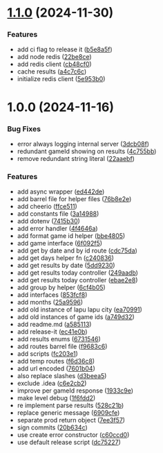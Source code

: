 

# [1.1.0](https://github.com/Jiseeeh/pcso-lotto-api/compare/1.0.0...1.1.0) (2024-11-30)


### Features

* add ci flag to release it ([b5e8a5f](https://github.com/Jiseeeh/pcso-lotto-api/commit/b5e8a5f6c55416d89d83026f325f148a6de8c47b))
* add node redis ([22be8ce](https://github.com/Jiseeeh/pcso-lotto-api/commit/22be8ced7c6138f5672c3021e7c9f64138730e99))
* add redis client ([cb48cf0](https://github.com/Jiseeeh/pcso-lotto-api/commit/cb48cf095fa44253b4df5db7f58ee2eac4ffb784))
* cache results ([a4c7c6c](https://github.com/Jiseeeh/pcso-lotto-api/commit/a4c7c6c0a87273262012439d03c5c83f5903287a))
* initialize redis client ([5e953b0](https://github.com/Jiseeeh/pcso-lotto-api/commit/5e953b04a50c67af8e0a70d62ee92627f2e70442))

# 1.0.0 (2024-11-16)


### Bug Fixes

* error always logging internal server ([3dcb08f](https://github.com/Jiseeeh/pcso-lotto-api/commit/3dcb08ff374e950fa25f6e7fac6be783c9e17af2))
* redundant gameId showing on results ([4c755bb](https://github.com/Jiseeeh/pcso-lotto-api/commit/4c755bb09a09e5cb08a6742b2393c178bdafd946))
* remove redundant string literal ([22aaebf](https://github.com/Jiseeeh/pcso-lotto-api/commit/22aaebfcb1fc4ef0737f07b37fa2b6e471e21f1c))


### Features

* add async wrapper ([ed442de](https://github.com/Jiseeeh/pcso-lotto-api/commit/ed442de750b1e61cf4115a8ef546dc0ea6ac2069))
* add barrel file for helper files ([76b8e2e](https://github.com/Jiseeeh/pcso-lotto-api/commit/76b8e2e9895736530dc32fde80a626ec394803a5))
* add cheerio ([ffce511](https://github.com/Jiseeeh/pcso-lotto-api/commit/ffce511d98cb47a9c83dad97237828229467a43f))
* add constants file ([3a14988](https://github.com/Jiseeeh/pcso-lotto-api/commit/3a149886769da4ac0c47be4eb41d6e37d66d2225))
* add dotenv ([7415b30](https://github.com/Jiseeeh/pcso-lotto-api/commit/7415b30ba987a05fef27cf2a5e07331f6dc8903c))
* add error handler ([4f4646a](https://github.com/Jiseeeh/pcso-lotto-api/commit/4f4646ac774d0d6374cb8d34582fb948f524de18))
* add format game id helper ([bbe4805](https://github.com/Jiseeeh/pcso-lotto-api/commit/bbe4805c327a574459a631851861d502f9449492))
* add game interface ([6f092f5](https://github.com/Jiseeeh/pcso-lotto-api/commit/6f092f53d2aadc9dbec68bc84893daca1dce8ce4))
* add get by date and by id route ([cdc75da](https://github.com/Jiseeeh/pcso-lotto-api/commit/cdc75dac72e12ae38d6e7eb0ad97d55f2248a7ea))
* add get days helper fn ([c240836](https://github.com/Jiseeeh/pcso-lotto-api/commit/c240836a05f83318eedbac8d6257ad3bbd5ff822))
* add get results by date ([5dd9230](https://github.com/Jiseeeh/pcso-lotto-api/commit/5dd92308ebbb07aa6db3221abd1f4793e47847cb))
* add get results today controller ([249aadb](https://github.com/Jiseeeh/pcso-lotto-api/commit/249aadbf59bf996504d5c6b5022324a8c788a24b))
* add get results today controller ([ebae2e8](https://github.com/Jiseeeh/pcso-lotto-api/commit/ebae2e8b294525eaca1b3278e2a58b6d6374ba22))
* add group by helper ([6cf4b05](https://github.com/Jiseeeh/pcso-lotto-api/commit/6cf4b05839fd5b27e7c968dd863de2c1ac0438e1))
* add interfaces ([853fcf8](https://github.com/Jiseeeh/pcso-lotto-api/commit/853fcf89e6f9d6c3d0b84e26a060e51c460f055d))
* add months ([25a9596](https://github.com/Jiseeeh/pcso-lotto-api/commit/25a9596b795e531a2110cbaafa968957d18d7fef))
* add old instance of lapu lapu city ([ea70991](https://github.com/Jiseeeh/pcso-lotto-api/commit/ea709913f5716c8b053c68831b7fd06c989e6e7f))
* add old instances of game ids ([a749d32](https://github.com/Jiseeeh/pcso-lotto-api/commit/a749d328084ecf7d36ef4eff94f23c8d7e47f939))
* add readme.md ([a585113](https://github.com/Jiseeeh/pcso-lotto-api/commit/a585113649cb4cdba8154d0f35b13455f808fea0))
* add release-it ([ec41e0b](https://github.com/Jiseeeh/pcso-lotto-api/commit/ec41e0b6a9f3ee9c2f44062c1af71cfa941d6d9b))
* add results enums ([6731546](https://github.com/Jiseeeh/pcso-lotto-api/commit/673154617bc7a2548cf372788ad5b9d54b13df79))
* add routes barrel file ([f9683c6](https://github.com/Jiseeeh/pcso-lotto-api/commit/f9683c67d4e390e90e749dc1a518518681109edb))
* add scripts ([fc203e1](https://github.com/Jiseeeh/pcso-lotto-api/commit/fc203e17458194cbf03ccaae198fabbb1bb92361))
* add temp routes ([f6d36c8](https://github.com/Jiseeeh/pcso-lotto-api/commit/f6d36c8f54195399eeb7587578e9c2d10db0eeb2))
* add url encoded ([7601b04](https://github.com/Jiseeeh/pcso-lotto-api/commit/7601b04784bb996e3ed11bdda04d9c33eee2916b))
* also replace slashes ([d3beea5](https://github.com/Jiseeeh/pcso-lotto-api/commit/d3beea544bdd03fbafdc3a5e68561e37bc6ee443))
* exclude .idea ([c6e2cb2](https://github.com/Jiseeeh/pcso-lotto-api/commit/c6e2cb2f8349eeecf2a1bdf97a6b4cdc667bc4d5))
* improve per gameId response ([1933c9e](https://github.com/Jiseeeh/pcso-lotto-api/commit/1933c9e3dd770daf8edda9fe77dcd53501ac6d95))
* make level debug ([1f6fdd2](https://github.com/Jiseeeh/pcso-lotto-api/commit/1f6fdd236a451887736f5dae77abead633313732))
* re implement parse results ([528c21b](https://github.com/Jiseeeh/pcso-lotto-api/commit/528c21b0922bb4f620d6b2a509c7a8603d34d12d))
* replace generic message ([6909cfe](https://github.com/Jiseeeh/pcso-lotto-api/commit/6909cfe124a5ce0decedf3f497961247b49437e2))
* separate prod return object ([7ee3f57](https://github.com/Jiseeeh/pcso-lotto-api/commit/7ee3f57850546dcfb8ca8692d01b350040d4676e))
* sign commits ([20b634c](https://github.com/Jiseeeh/pcso-lotto-api/commit/20b634c50f408fa33f937a16078e39ec6c325e75))
* use create error constructor ([c60ccd0](https://github.com/Jiseeeh/pcso-lotto-api/commit/c60ccd04dd15eb0fc8ea3a22213bca2734d4124c))
* use default release script ([dc75227](https://github.com/Jiseeeh/pcso-lotto-api/commit/dc75227630902ef4a2dbece9c256b9e2dc47281b))
